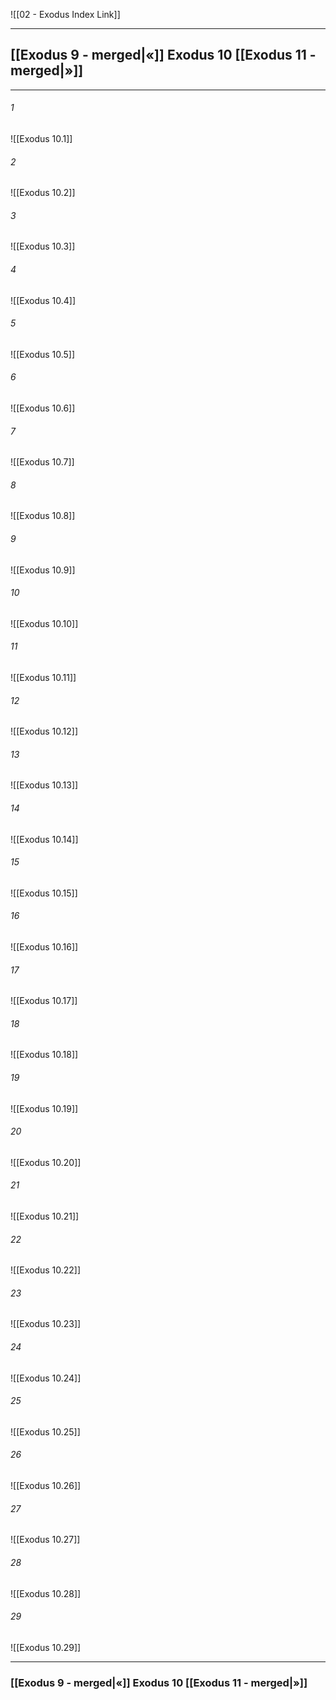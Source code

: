 ![[02 - Exodus Index Link]]

---
##  [[Exodus 9 - merged|«]] Exodus 10 [[Exodus 11 - merged|»]]

---

###### 1
![[Exodus 10.1]] 

###### 2
![[Exodus 10.2]] 

###### 3
![[Exodus 10.3]] 

###### 4
![[Exodus 10.4]]

###### 5 
![[Exodus 10.5]] 

###### 6
![[Exodus 10.6]] 

###### 7
![[Exodus 10.7]] 

###### 8
![[Exodus 10.8]] 

###### 9
![[Exodus 10.9]] 

###### 10
![[Exodus 10.10]] 

###### 11
![[Exodus 10.11]] 

###### 12
![[Exodus 10.12]]

###### 13
![[Exodus 10.13]] 

###### 14
![[Exodus 10.14]] 

###### 15
![[Exodus 10.15]]

###### 16
![[Exodus 10.16]] 

###### 17
![[Exodus 10.17]]

###### 18
![[Exodus 10.18]] 

###### 19
![[Exodus 10.19]] 

###### 20
![[Exodus 10.20]]

###### 21
![[Exodus 10.21]] 

###### 22
![[Exodus 10.22]] 

###### 23
![[Exodus 10.23]]

###### 24
![[Exodus 10.24]] 

###### 25
![[Exodus 10.25]]

###### 26
![[Exodus 10.26]] 

###### 27
![[Exodus 10.27]] 

###### 28
![[Exodus 10.28]]

###### 29
![[Exodus 10.29]] 


---
###  [[Exodus 9 - merged|«]] Exodus 10 [[Exodus 11 - merged|»]]